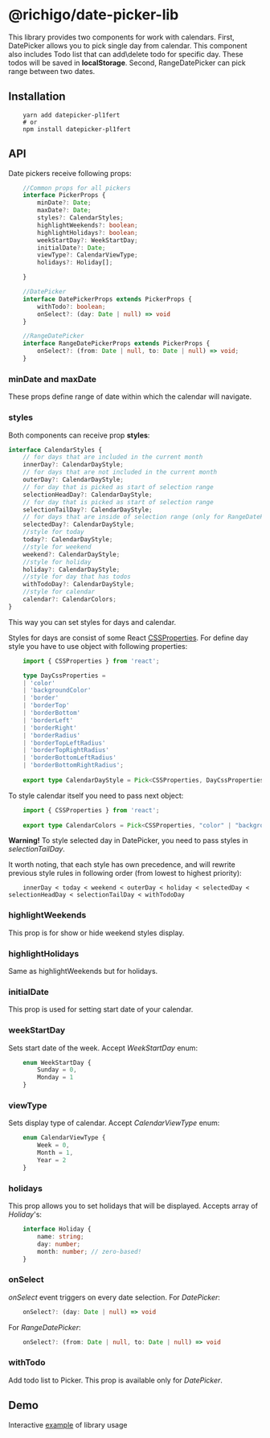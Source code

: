 # @richigo/date-picker-lib

This library provides two components for work with calendars. 
First, DatePicker allows you to pick single day from calendar. This component also includes Todo list that can add\delete todo for specific day. These todos will be saved in **localStorage**.
Second, RangeDatePicker can pick range between two dates.

## Installation

```
    yarn add datepicker-pl1fert
    # or
    npm install datepicker-pl1fert
```

## API

Date pickers receive following props:
```ts
    //Common props for all pickers
    interface PickerProps {
        minDate?: Date;
        maxDate?: Date;
        styles?: CalendarStyles;
        highlightWeekends?: boolean;
        highlightHolidays?: boolean;
        weekStartDay?: WeekStartDay;
        initialDate?: Date;
        viewType?: CalendarViewType;
        holidays?: Holiday[];

    }

    //DatePicker
    interface DatePickerProps extends PickerProps {
        withTodo?: boolean;
        onSelect?: (day: Date | null) => void
    }

    //RangeDatePicker
    interface RangeDatePickerProps extends PickerProps {
        onSelect?: (from: Date | null, to: Date | null) => void;
    }
```

### minDate and maxDate

These props define range of date within which the calendar will navigate.

### styles

Both components can receive prop **styles**:
```ts
interface CalendarStyles {
    // for days that are included in the current month
    innerDay?: CalendarDayStyle;
    // for days that are not included in the current month
    outerDay?: CalendarDayStyle;
    // for day that is picked as start of selection range
    selectionHeadDay?: CalendarDayStyle;
    // for day that is picked as start of selection range
    selectionTailDay?: CalendarDayStyle;
    // for days that are inside of selection range (only for RangeDatePciker)
    selectedDay?: CalendarDayStyle;
    //style for today
    today?: CalendarDayStyle;
    //style for weekend
    weekend?: CalendarDayStyle;
    //style for holiday
    holiday?: CalendarDayStyle;
    //style for day that has todos
    withTodoDay?: CalendarDayStyle;
    //style for calendar
    calendar?: CalendarColors;
}
```
This way you can set styles for days and calendar.

Styles for days are consist of some React [CSSProperties](https://use-form.netlify.app/interfaces/_node_modules__types_react_index_d_.react.cssproperties.html).
For define day style you have to use object with following properties:
```ts
    import { CSSProperties } from 'react';

    type DayCssProperties =
    | 'color'
    | 'backgroundColor'
    | 'border'
    | 'borderTop'
    | 'borderBottom'
    | 'borderLeft'
    | 'borderRight'
    | 'borderRadius'
    | 'borderTopLeftRadius'
    | 'borderTopRightRadius'
    | 'borderBottomLeftRadius'
    | 'borderBottomRightRadius';
    
    export type CalendarDayStyle = Pick<CSSProperties, DayCssProperties>;
```

To style calendar itself you need to pass next object:
```ts
    import { CSSProperties } from 'react';
    
    export type CalendarColors = Pick<CSSProperties, "color" | "backgroundColor">;
```
**Warning!** To style selected day in DatePicker, you need to pass styles in *selectionTailDay*.

It worth noting, that each style has own precedence, and will rewrite previous style rules in following order (from lowest to highest priority):
```
    innerDay < today < weekend < outerDay < holiday < selectedDay < selectionHeadDay < selectionTailDay < withTodoDay
```

### highlightWeekends
This prop is for show or hide weekend styles display.
 
### highlightHolidays
Same as highlightWeekends but for holidays.

### initialDate
This prop is used for setting start date of your calendar.

### weekStartDay
Sets start date of the week.
Accept *WeekStartDay* enum:
```ts
    enum WeekStartDay {
        Sunday = 0,
        Monday = 1
    }
```

### viewType
Sets display type of calendar.
Accept *CalendarViewType* enum:
```ts
    enum CalendarViewType {
        Week = 0,
        Month = 1,
        Year = 2
    }
```
### holidays
This prop allows you to set holidays that will be displayed.
Accepts array of *Holiday*'s:
```ts
    interface Holiday {
        name: string;
        day: number;
        month: number; // zero-based!
    }
```

### onSelect
*onSelect* event triggers on every date selection.
For *DatePicker*:
```ts
    onSelect?: (day: Date | null) => void
```

For *RangeDatePicker*:
```ts
    onSelect?: (from: Date | null, to: Date | null) => void
```

### withTodo
Add todo list to Picker. This prop is available only for *DatePicker*.

## Demo
Interactive [example](https://ssh0le.github.io/date-picker-demo/) of library usage 